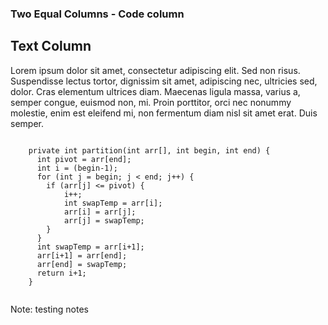 ### Two Equal Columns - Code column

<div class="container">
  <div class="text-column">
    <h2>Text Column</h2>
    <p>Lorem ipsum dolor sit amet, consectetur adipiscing elit. Sed non risus. Suspendisse lectus tortor, dignissim sit amet, adipiscing nec, ultricies sed, dolor. Cras elementum ultrices diam. Maecenas ligula massa, varius a, semper congue, euismod non, mi. Proin porttitor, orci nec nonummy molestie, enim est eleifend mi, non fermentum diam nisl sit amet erat. Duis semper.</p>
  </div>

  <div class="code-column">
  <pre><code data-line-numbers="3-5|8-10|13-15">
    private int partition(int arr[], int begin, int end) {
      int pivot = arr[end];
      int i = (begin-1);
      for (int j = begin; j < end; j++) {
        if (arr[j] <= pivot) {
            i++;
            int swapTemp = arr[i];
            arr[i] = arr[j];
            arr[j] = swapTemp;
        }
      }
      int swapTemp = arr[i+1];
      arr[i+1] = arr[end];
      arr[end] = swapTemp;
      return i+1;
    }
  </code></pre>
  </div>
</div>

<!-- Add some speaker notes -->

Note: testing notes

